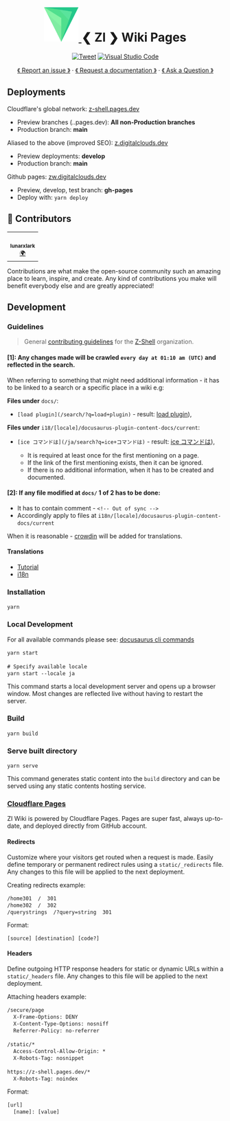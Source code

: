 <h1 align="center">
  <a href="https://github.com/z-shell/zi">
    <img src="https://github.com/z-shell/zi/raw/main/docs/images/logo.svg" alt="Logo" width="80" height="80">
  </a>
❮ ZI ❯ Wiki Pages
</h1><div align="center">

[![Tweet][twitter-badge]][twitter-link] [![Visual Studio Code](https://img.shields.io/badge/--007ACC?logo=visual%20studio%20code&logoColor=ffffff)](https://open.vscode.dev/z-shell/z-shell.pages.dev)

<a href="https://github.com/z-shell/zi/issues/new?assignees=&labels=bug+%F0%9F%90%9E&template=01_bug_report.yml&title=bug%3A+">《 Report an issue 》</a>
· <a href="https://github.com/z-shell/z-shell.pages.dev/issues/new?assignees=&labels=documentation+%F0%9F%92%A1&template=01_request_documentation.yml&title=feat%3A+">《 Request a documentation 》</a>
· <a href="https://github.com/z-shell/zi/discussions">《 Ask a Question 》</a>
</div>

## Deployments

Cloudflare's global network: [z-shell.pages.dev](https://z-shell.pages.dev)
  - Preview branches (<hash>.<project>.pages.dev): **All non-Production branches**
  - Production branch: **main**
  
Aliased to the above (improved SEO): [z.digitalclouds.dev](https://z.digitalclouds.dev)
  - Preview deployments: **develop**
  - Production branch: **main**
  
Github pages: [zw.digitalclouds.dev](https://zw.digitalclouds.dev)
  - Preview, develop, test branch: **gh-pages**
  - Deploy with: `yarn deploy`

## 🥇 Contributors

<!-- ALL-CONTRIBUTORS-LIST:START - Do not remove or modify this section -->
<!-- prettier-ignore-start -->
<!-- markdownlint-disable -->
<table>
  <tr>
    <td align="center"><a href="https://github.com/lunarxlark"><img src="https://avatars.githubusercontent.com/u/18758150?v=4?s=80" width="80px;" alt=""/><br /><sub><b>lunarxlark</b></sub></a><br /><a href="#translation-lunarxlark" title="Translation">🌍</a></td>
  </tr>
</table>

<!-- markdownlint-restore -->
<!-- prettier-ignore-end -->

<!-- ALL-CONTRIBUTORS-LIST:END -->

Contributions are what make the open-source community such an amazing place to learn, inspire, and create. Any kind of contributions you make will benefit everybody else and are greatly appreciated!

## Development

### Guidelines

> General [contributing guidelines](https://github.com/z-shell/zi/blob/main/docs/CONTRIBUTING.md) for the [Z-Shell](https://github.com/z-shell) organization.

#### [1]: Any changes made will be crawled `every day at 01:10 am (UTC)` and reflected in the search.

When referring to something that might need additional information - it has to be linked to a search or a specific place in a wiki e.g:

**Files under** `docs/`: 

- `[load plugin](/search/?q=load+plugin)` - result: [load plugin](https://z-shell.pages.dev/search/?q=load+plugin)), 

**Files under** `i18/[locale]/docusaurus-plugin-content-docs/current`:

- `[ice コマンドは](/ja/search?q=ice+コマンドは)` - result: [ice コマンドは](https://z-shell.pages.dev/ja/search?q=ice+%E3%82%B3%E3%83%9E%E3%83%B3%E3%83%89%E3%81%AF)), 

  - It is required at least once for the first mentioning on a page.
  - If the link of the first mentioning exists, then it can be ignored.
  - If there is no additional information, when it has to be created and documented.

#### [2]: If any file modified at `docs/` 1 of 2 has to be done: 

- It has to contain comment - `<!-- Out of sync -->`
- Accordingly apply to files at `i18n/[locale]/docusaurus-plugin-content-docs/current`

When it is reasonable - [crowdin](https://crowdin.com/) will be added for translations.

#### Translations

- [Tutorial](https://docusaurus.io/docs/i18n/tutorial)
- [i18n](https://docusaurus.io/docs/i18n/introduction)

### Installation

```shell
yarn
```

### Local Development

For all available commands please see: [docusaurus cli commands](https://docusaurus.io/docs/cli#docusaurus-cli-commands)

```shell
yarn start

# Specify available locale
yarn start --locale ja
```

This command starts a local development server and opens up a browser window. Most changes are reflected live without having to restart the server.

### Build

```shell
yarn build
```

### Serve built directory

```shell
yarn serve
```

This command generates static content into the `build` directory and can be served using any static contents hosting service.

### [Cloudflare Pages](https://developers.cloudflare.com/pages/)

ZI Wiki is powered by Cloudflare Pages.
Pages are super fast, always up-to-date, and deployed directly from GitHub account.

#### Redirects

Customize where your visitors get routed when a request is made. Easily define temporary or permanent redirect rules using a `static/_redirects` file. Any changes to this file will be applied to the next deployment.

Creating redirects example:

```
/home301  /  301
/home302  /  302
/querystrings  /?query=string  301
```

Format:

```
[source] [destination] [code?]
```

#### Headers

Define outgoing HTTP response headers for static or dynamic URLs within a `static/_headers` file.
Any changes to this file will be applied to the next deployment.

Attaching headers example:

```
/secure/page
  X-Frame-Options: DENY
  X-Content-Type-Options: nosniff
  Referrer-Policy: no-referrer

/static/*
  Access-Control-Allow-Origin: *
  X-Robots-Tag: nosnippet

https://z-shell.pages.dev/*
  X-Robots-Tag: noindex
```

Format:
```
[url]
  [name]: [value]
```

[twitter-badge]: https://badgen.net/badge/icon/twitter?icon=twitter&label
[twitter-acc]: https://twitter.com/zshell_zi
[twitter-link]: https://twitter.com/intent/tweet?text=A%20Swiss%20Army%20Knife%20for%20Zsh%20-%20Unix%20shell%20%20@zshell_zi&url=https://github.com/z-shell/zi&hashtags=zsh,zi,zshell
